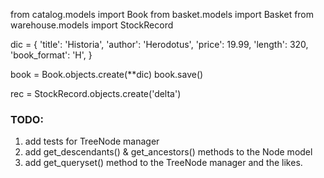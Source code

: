 from catalog.models import Book
from basket.models import Basket
from warehouse.models import StockRecord


dic = {
    'title': 'Historia',
    'author': 'Herodotus',
    'price': 19.99,
    'length': 320,
    'book_format': 'H',
}


book = Book.objects.create(**dic)
book.save()

rec = StockRecord.objects.create('delta')



### TODO: 
1. add tests for TreeNode manager
2. add get_descendants() & get_ancestors() methods to the Node model
3. add get_queryset() method to the TreeNode manager and the likes. 